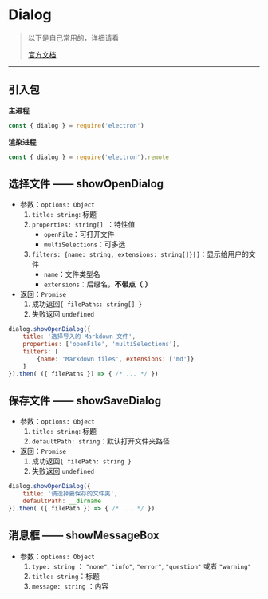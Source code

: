 ﻿# Dialog

> 以下是自己常用的，详细请看
>
> [官方文档](https://www.electronjs.org/docs/api/dialog)

****

## 引入包

**主进程**

```js
const { dialog } = require('electron')
```

**渲染进程**

```js
const { dialog } = require('electron').remote
```

## 选择文件 —— showOpenDialog

- 参数：`options: Object`
  1. `title: string`: 标题
  2. `properties: string[] `：特性值
     - `openFile`：可打开文件
     - `multiSelections`：可多选
  3. `filters: {name: string, extensions: string[]}[]`：显示给用户的文件
     - `name`：文件类型名
     - `extensions`：后缀名，**不带点（.）**
- 返回：`Promise`
  1. 成功返回`{ filePaths: string[] }`
  2. 失败返回 `undefined`

```js
dialog.showOpenDialog({
  	title: '选择导入的 Markdown 文件',
  	properties: ['openFile', 'multiSelections'],
  	filters: [
    	{name: 'Markdown files', extensions: ['md']}
  	]
}).then( ({ filePaths }) => { /* ... */ })
```

## 保存文件 —— showSaveDialog

- 参数：`options: Object`
  1. `title: string`: 标题
  2. `defaultPath: string`：默认打开文件夹路径
- 返回：`Promise`
  1. 成功返回`{ filePath: string }`
  2. 失败返回 `undefined`

```js
dialog.showOpenDialog({
  	title: '请选择要保存的文件夹',
    defaultPath: __dirname
}).then( ({ filePath }) => { /* ... */ })
```

## 消息框 —— showMessageBox

- 参数：`options: Object`
  1. `type: string` ： `"none"`, `"info"`, `"error"`, `"question"` 或者 `"warning"`
  2. `title: string`：标题
  3. `message: string` ：内容